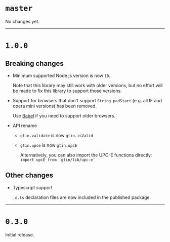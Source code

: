 `master`
===

No changes yet.

--------------------------------------------------------------------------------

`1.0.0`
===

## Breaking changes

- Minimum supported Node.js version is now `10`.

  Note that this library may still work with older versions, but no
  effort will be made to fix this library to support those versions.

- Support for browsers that don't support `String.padStart` (e.g. all IE and opera mini versions) has been removed.

  Use [Babel](https://babeljs.io/) if you need to support older browsers.

- API rename
  - `gtin.validate` is now `gtin.isValid`
  - `gtin.upce` is now `gtin.upcE`

    Alternatively, you can also import the UPC-E functions directly:
    `import upcE from 'gtin/lib/upc-e'`

## Other changes

- Typescript support

  `.d.ts` declaration files are now included in the published package.

--------------------------------------------------------------------------------

`0.3.0`
===

Initial release.
